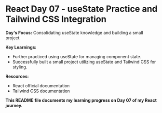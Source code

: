 # React Day 07 - useState Practice and Tailwind CSS Integration

**Day's Focus:** Consolidating useState knowledge and building a small project

**Key Learnings:**
* Further practiced using useState for managing component state.
* Successfully built a small project utilizing useState and Tailwind CSS for styling.

**Resources:**
* React official documentation
* Tailwind CSS documentation

**This README file documents my learning progress on Day 07 of my React journey.**
